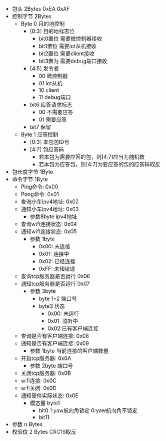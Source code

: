 - 包头 2Bytes 0xEA 0xAF
- 控制字节 2Bytes
  - Byte 0 目的地控制
    - [0:3] 目的地标志位
      - bit0置位 需要微控制器接收
      - bit1置位 需要iot从机接收
      - bit2置位 需要client接收
      - bit3置为 需要debug端口接收
    - [4:5] 发令者
      - 00 微控制器
      - 01 iot从机
      - 10 client
      - 11 debug端口
    - bit6 应答请求标志
      - 00 不需要应答
      - 01 需要应答
    - bit7 保留
  - Byte 1 应答控制
    - [0:3] 本包包ID号
    - [4:7] 包应答码
      - 若本包为需要应答的包，则[4:7]应当为随机数
      - 若本包为应答包，则[4:7]为要应答的包的应答码取反
- 包长度字节 1Byte
- 命令字节 1Byte
  - Ping命令: 0x00
  - Pong命令: 0x01
  - 查询小车ipv4地址: 0x02
  - 通知小车ipv4地址: 0x03
    - 参数8byte ipv4地址
  - 查询wifi连接状态: 0x04
  - 通知wifi连接状态: 0x05
    - 参数 1byte
      - 0x00: 未连接
      - 0x01: 连接中
      - 0x02: 已经连接
      - 0xFF: 未知错误
  - 查询tcp服务器是否运行 0x06
  - 通知tcp服务器是否运行 0x07
    - 参数 3byte
      - byte 1~2 端口号
      - byte3 状态
        - 0x00: 未运行
        - 0x01: 监听中
        - 0x02:已有客户端连接
  - 查询是否有客户端连接: 0x08
  - 通知是否有客户端连接: 0x09
    - 参数 1byte 当前连接的客户端数量
  - 开启tcp服务器: 0x0A
    - 参数 2byte 端口号
  - 关闭tcp服务器: 0x0B
  - wifi连接: 0x0C
  - wifi关闭: 0x0D
  - 通知硬件实际状态: 0x0E
    - 模态量 byte1
      - bit0 1:yaw航向角锁定 0:yaw航向角不锁定
      - bit11:
- 参数 n Bytes
- 校验位 2 Bytes CRC16取反